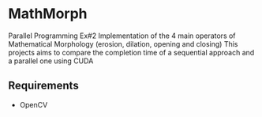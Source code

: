 # MathMorph
Parallel Programming Ex#2
Implementation of the 4 main operators of Mathematical Morphology (erosion, dilation, opening and closing)
This projects aims to compare the completion time of a sequential approach and a parallel one using CUDA

## Requirements
- OpenCV
